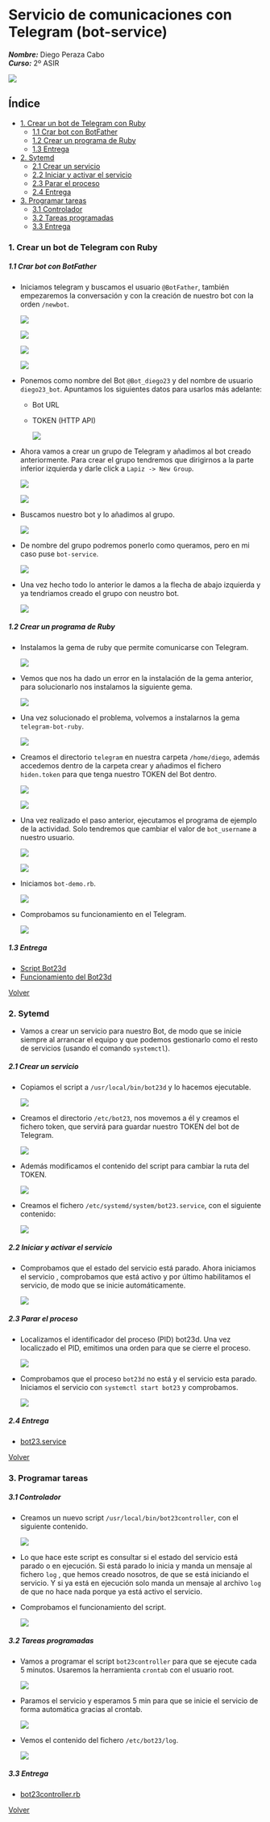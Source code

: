 # **Servicio de comunicaciones con Telegram (bot-service)**

***Nombre:*** Diego Peraza Cabo
<br>
***Curso:*** 2º ASIR

![](img/50.jpg)

## **Índice** <a id="0"></a>

+ [1. Crear un bot de Telegram con Ruby](#1)
  + [1.1 Crar bot con BotFather](#1.1)
  + [1.2 Crear un programa de Ruby](#1.2)
  + [1.3 Entrega](#1.3)
+ [2. Sytemd](#2)
  + [2.1 Crear un servicio](#2.1)
  + [2.2 Iniciar y activar el servicio](#2.2)
  + [2.3 Parar el proceso](#2.3)
  + [2.4 Entrega](#2.4)
+ [3. Programar tareas](#3)
  + [3.1 Controlador](#3.1)
  + [3.2 Tareas programadas](#3.2)
  + [3.3 Entrega](#3.3)

### **1. Crear un bot de Telegram con Ruby** <a id="1"></a>

##### **1.1 Crar bot con BotFather** <a id="1.1"></a>

- Iniciamos telegram y buscamos el usuario `@BotFather`, también empezaremos la conversación y con la creación de nuestro bot con la orden `/newbot`.

  ![](img/1.png)

  ![](img/2.png)

  ![](img/3.png)

  ![](img/4.png)

- Ponemos como nombre del Bot `@Bot_diego23` y del nombre de usuario `diego23_bot`. Apuntamos los siguientes datos para usarlos más adelante:

  - Bot URL
  - TOKEN (HTTP API)

    ![](img/5.png)

- Ahora vamos a crear un grupo de Telegram y añadimos al bot creado anteriormente. Para crear el grupo tendremos que dirigirnos a la parte inferior izquierda y darle click a `Lapiz -> New Group`.

  ![](img/6.png)

  ![](img/7.png)

- Buscamos nuestro bot y lo añadimos al grupo.

  ![](img/10.png)

- De nombre del grupo podremos ponerlo como queramos, pero en mi caso puse `bot-service`.

  ![](img/11.png)

- Una vez hecho todo lo anterior le damos a la flecha de abajo izquierda y ya tendriamos creado el grupo con neustro bot.

  ![](img/12.png)

##### **1.2 Crear un programa de Ruby** <a id="1.2"></a>

- Instalamos la gema de ruby que permite comunicarse con Telegram.

  ![](img/13.png)

- Vemos que nos ha dado un error en la instalación de la gema anterior, para solucionarlo nos instalamos la siguiente gema.

  ![](img/14.png)

- Una vez solucionado el problema, volvemos a instalarnos la gema `telegram-bot-ruby`.

  ![](img/15.png)

- Creamos el directorio `telegram` en nuestra carpeta `/home/diego`, además accedemos dentro de la carpeta crear y añadimos el fichero `hiden.token` para que tenga nuestro TOKEN del Bot dentro.

  ![](img/16.png)

  ![](img/17.png)

- Una vez realizado el paso anterior, ejecutamos el programa de ejemplo de la actividad. Solo tendremos que cambiar el valor de `bot_username` a nuestro usuario.

  ![](img/18.png)

  ![](img/21.png)

- Iniciamos `bot-demo.rb`.

  ![](img/19.png)

- Comprobamos su funcionamiento en el Telegram.

  ![](img/20.png)

##### **1.3 Entrega** <a id="1.3"></a>

  + [Script Bot23d](files/bot23.rb)
  + [Funcionamiento del Bot23d](https://www.youtube.com/watch?v=FRh22RLe1ew)

[Volver](#0)

### **2. Sytemd** <a id="2"></a>

- Vamos a crear un servicio para nuestro Bot, de modo que se inicie siempre al arrancar el equipo y que podemos gestionarlo como el resto de servicios (usando el comando ``systemctl``).

##### **2.1 Crear un servicio** <a id="2.1"></a>

- Copiamos el script a `/usr/local/bin/bot23d` y lo hacemos ejecutable.

  ![](img/25.png)

- Creamos el directorio `/etc/bot23`, nos movemos a él y creamos el fichero token, que servirá para guardar nuestro TOKEN del bot de Telegram.

  ![](img/27.png)

- Además modificamos el contenido del script para cambiar la ruta del TOKEN.

  ![](img/26.png)

- Creamos el fichero `/etc/systemd/system/bot23.service`, con el siguiente contenido:

  ![](img/28.png)

##### **2.2 Iniciar y activar el servicio** <a id="2.2"></a>

- Comprobamos que el estado del servicio está parado. Ahora iniciamos el servicio , comprobamos que está activo y por último habilitamos el servicio, de modo que se inicie automáticamente.

  ![](img/29.png)

##### **2.3 Parar el proceso** <a id="2.3"></a>

- Localizamos el identificador del proceso (PID) bot23d. Una vez localiczado el PID, emitimos una orden para que se cierre el proceso.

  ![](img/30.png)

- Comprobamos que el proceso `bot23d` no está y el servicio esta parado. Iniciamos el servicio con `systemctl start bot23` y comprobamos.

  ![](img/31.png)

##### **2.4 Entrega** <a id="2.4"></a>

  + [bot23.service](files/bot23.service)

[Volver](#0)

### **3. Programar tareas** <a id="3"></a>

##### **3.1 Controlador** <a id="3.1"></a>

- Creamos un nuevo script `/usr/local/bin/bot23controller`, con el siguiente contenido.

  ![](img/34.png)

- Lo que hace este script es consultar si el estado del servicio está parado o en ejecución. Si está parado lo inicia y manda un mensaje al fichero ``log`` , que hemos creado nosotros, de que se está iniciando el servicio. Y si ya está en ejecución solo manda un mensaje al archivo ``log`` de que no hace nada porque ya está activo el servicio.

- Comprobamos el funcionamiento del script.

  ![](img/33.png)

##### **3.2 Tareas programadas** <a id="3.2"></a>

- Vamos a programar el script ``bot23controller`` para que se ejecute cada 5 minutos. Usaremos la herramienta ``crontab`` con el usuario root.

  ![](img/35.png)

- Paramos el servicio y esperamos 5 min para que se inicie el servicio de forma automática gracias al crontab.

  ![](img/36.png)

- Vemos el contenido del fichero `/etc/bot23/log`.

  ![](img/37.png)

##### **3.3 Entrega** <a id="3.3"></a>

  + [bot23controller.rb](files/bot23controller.rb)

[Volver](#0)
